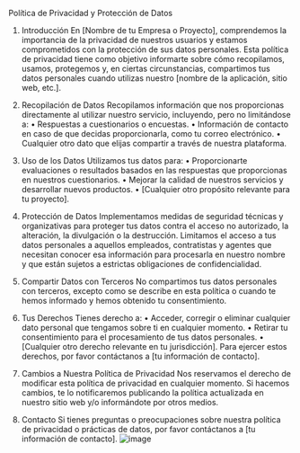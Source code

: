 Política de Privacidad y Protección de Datos

1. Introducción
En [Nombre de tu Empresa o Proyecto], comprendemos la importancia de la privacidad de nuestros usuarios y estamos comprometidos con la protección de sus datos personales. Esta política de privacidad tiene como objetivo informarte sobre cómo recopilamos, usamos, protegemos y, en ciertas circunstancias, compartimos tus datos personales cuando utilizas nuestro [nombre de la aplicación, sitio web, etc.].

2. Recopilación de Datos
Recopilamos información que nos proporcionas directamente al utilizar nuestro servicio, incluyendo, pero no limitándose a:
•	Respuestas a cuestionarios o encuestas.
•	Información de contacto en caso de que decidas proporcionarla, como tu correo electrónico.
•	Cualquier otro dato que elijas compartir a través de nuestra plataforma.

3. Uso de los Datos
Utilizamos tus datos para:
•	Proporcionarte evaluaciones o resultados basados en las respuestas que proporcionas en nuestros cuestionarios.
•	Mejorar la calidad de nuestros servicios y desarrollar nuevos productos.
•	[Cualquier otro propósito relevante para tu proyecto].

4. Protección de Datos
Implementamos medidas de seguridad técnicas y organizativas para proteger tus datos contra el acceso no autorizado, la alteración, la divulgación o la destrucción. Limitamos el acceso a tus datos personales a aquellos empleados, contratistas y agentes que necesitan conocer esa información para procesarla en nuestro nombre y que están sujetos a estrictas obligaciones de confidencialidad.

5. Compartir Datos con Terceros
No compartimos tus datos personales con terceros, excepto como se describe en esta política o cuando te hemos informado y hemos obtenido tu consentimiento.

6. Tus Derechos
Tienes derecho a:
•	Acceder, corregir o eliminar cualquier dato personal que tengamos sobre ti en cualquier momento.
•	Retirar tu consentimiento para el procesamiento de tus datos personales.
•	[Cualquier otro derecho relevante en tu jurisdicción].
Para ejercer estos derechos, por favor contáctanos a [tu información de contacto].

7. Cambios a Nuestra Política de Privacidad
Nos reservamos el derecho de modificar esta política de privacidad en cualquier momento. Si hacemos cambios, te lo notificaremos publicando la política actualizada en nuestro sitio web y/o informándote por otros medios.

8. Contacto
Si tienes preguntas o preocupaciones sobre nuestra política de privacidad o prácticas de datos, por favor contáctanos a [tu información de contacto].
![image]()

